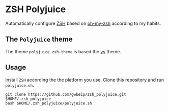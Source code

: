 # ZSH Polyjuice

Automatically configure [ZSH](https://github.com/zsh-users/zsh) based on [oh-my-zsh](https://github.com/ohmyzsh/ohmyzsh) according to my habits. 

## The `Polyjuice` theme
The theme `polyjuice.zsh-theme` is based the [ys](https://github.com/ohmyzsh/ohmyzsh/blob/master/themes/ys.zsh-theme) theme.

## Usage
Install `ZSH` according the the platform you use. Clone this repository and run `polyjuice.sh`.

```shell
git clone https://github.com/gwbeip/zsh_polyjuice.git $HOME/.zsh_polyjuice
bash $HOME/.zsh_polyjuice/polyjuice.sh
```
